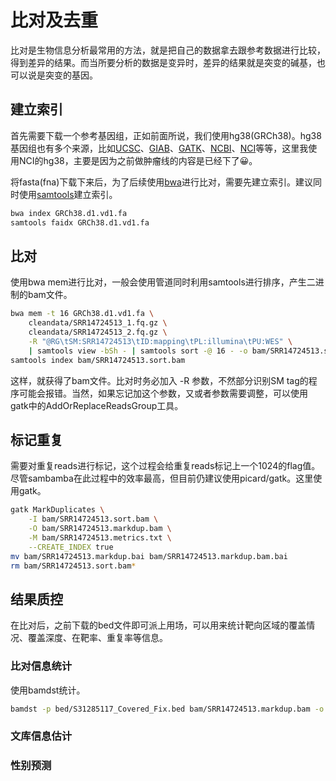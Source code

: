 # 比对及去重

比对是生物信息分析最常用的方法，就是把自己的数据拿去跟参考数据进行比较，得到差异的结果。而当所要分析的数据是变异时，差异的结果就是突变的碱基，也可以说是突变的基因。

## 建立索引

首先需要下载一个参考基因组，正如前面所说，我们使用hg38(GRCh38)。hg38基因组也有多个来源，比如[UCSC](https://hgdownload.soe.ucsc.edu/goldenpath/hg38/bigZips/)、[GIAB](https://www.nist.gov/programs-projects/genome-bottle)、[GATK](https://gatk.broadinstitute.org/hc/en-us/articles/360035890811-Resource-bundle)、[NCBI](https://www.ncbi.nlm.nih.gov/datasets/genome/GCF_000001405.40/)、[NCI](https://gdc.cancer.gov/about-data/gdc-data-processing/gdc-reference-files)等等，这里我使用NCI的hg38，主要是因为之前做肿瘤线的内容是已经下了😀。

将fasta(fna)下载下来后，为了后续使用[bwa](https://bio-bwa.sourceforge.net/)进行比对，需要先建立索引。建议同时使用[samtools](http://www.htslib.org/)建立索引。

```bash
bwa index GRCh38.d1.vd1.fa
samtools faidx GRCh38.d1.vd1.fa
```



## 比对

使用bwa mem进行比对，一般会使用管道同时利用samtools进行排序，产生二进制的bam文件。
```bash
bwa mem -t 16 GRCh38.d1.vd1.fa \
    cleandata/SRR14724513_1.fq.gz \
    cleandata/SRR14724513_2.fq.gz \
    -R "@RG\tSM:SRR14724513\tID:mapping\tPL:illumina\tPU:WES" \
    | samtools view -bSh - | samtools sort -@ 16 - -o bam/SRR14724513.sort.bam
samtools index bam/SRR14724513.sort.bam
```

这样，就获得了bam文件。比对时务必加入 -R 参数，不然部分识别SM tag的程序可能会报错。当然，如果忘记加这个参数，又或者参数需要调整，可以使用gatk中的AddOrReplaceReadsGroup工具。



## 标记重复

需要对重复reads进行标记，这个过程会给重复reads标记上一个1024的flag值。尽管sambamba在此过程中的效率最高，但目前仍建议使用picard/gatk。这里使用gatk。

```bash
gatk MarkDuplicates \
    -I bam/SRR14724513.sort.bam \
    -O bam/SRR14724513.markdup.bam \
    -M bam/SRR14724513.metrics.txt \
    --CREATE_INDEX true
mv bam/SRR14724513.markdup.bai bam/SRR14724513.markdup.bam.bai
rm bam/SRR14724513.sort.bam*
```



## 结果质控

在比对后，之前下载的bed文件即可派上用场，可以用来统计靶向区域的覆盖情况、覆盖深度、在靶率、重复率等信息。

### 比对信息统计
使用bamdst统计。

```bash
bamdst -p bed/S31285117_Covered_Fix.bed bam/SRR14724513.markdup.bam -o qc
```



### 文库信息估计





### 性别预测









